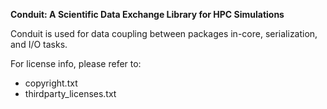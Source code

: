 **Conduit: A Scientific Data Exchange Library for HPC Simulations**

Conduit is used for data coupling between packages in-core, serialization, and I/O tasks.

For license info, please refer to:
 - copyright.txt
 - thirdparty_licenses.txt
